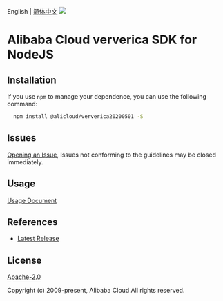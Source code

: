 English | [简体中文](README-CN.md)
![](https://aliyunsdk-pages.alicdn.com/icons/AlibabaCloud.svg)

# Alibaba Cloud ververica SDK for NodeJS

## Installation
If you use `npm` to manage your dependence, you can use the following command:

```sh
  npm install @alicloud/ververica20200501 -S
```

## Issues
[Opening an Issue](https://github.com/aliyun/alibabacloud-typescript-sdk/issues/new), Issues not conforming to the guidelines may be closed immediately.

## Usage
[Usage Document](https://github.com/aliyun/alibabacloud-typescript-sdk/blob/master/docs/Usage-EN.md#quick-examples)

## References
* [Latest Release](https://github.com/aliyun/alibabacloud-typescript-sdk/)

## License
[Apache-2.0](http://www.apache.org/licenses/LICENSE-2.0)

Copyright (c) 2009-present, Alibaba Cloud All rights reserved.
